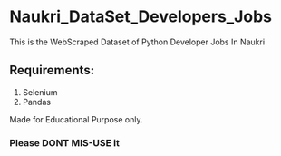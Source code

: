 # Naukri_DataSet_Developers_Jobs

This is the WebScraped Dataset of Python Developer Jobs In Naukri 

## Requirements:
  
  1. Selenium
  2. Pandas
  
Made for Educational Purpose only.

### Please DONT MIS-USE it
